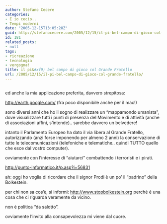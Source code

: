 ```yaml
---
author: Stefano Cecere
categories:
- E io cecio..
- Tempi moderni
date: "2005-12-15T13:05:28Z"
guid: http://stefanocecere.com/2005/12/15/il-pi-bel-campo-di-gioco-col-grande-fratello/
id: 181
related_posts:
- null
tags:
- ricreazione
- tecnologia
- vergogna!
title: il pi&#xf9; bel campo di gioco col Grande Fratello
url: /2005/12/15/il-pi-bel-campo-di-gioco-col-grande-fratello/
---
```


<img src="wp-content/earth_2.jpg" alt='' align='center' />

ed anche la mia applicazione preferita, davvero strepitosa:

<http://earth.google.com/> (fra poco disponibile anche per il mac!)
  
sono diversi anni che ho il sogno di realizzare un “mappamondo umanista”, dove visualizzare tutti i punti di presenza del Movimento e di attività (anche di associazioni affini, s’intende).. sarebbe davvero un belvedere!

intanto il Parlamento Europeo ha dato il via libera al Grande Fratello, autorizzando (anzi forse imponendo per almeno 2 anni) la conservazione di tutte le telecomunicazioni (telefoniche e telematiche.. quindi TUTTO quello che esce dal vostro computer).
  
ovviamente con l’interesse di “aiutarci” combattendo i terroristi e i pirati.
  
<http://punto-informatico.it/p.asp?i=56831>

ah: oggi ho voglia di ricordare che il signor Prodi è un po’ il “padrino” della Bolkestein.
  
per chi non sa cos’è, si informi: <http://www.stopbolkestein.org> perché é una cosa che ci riguarda veramente da vicino.
  
non è politica “da salotto”.
  
ovviamente l’invito alla consapevolezza mi viene dal cuore.